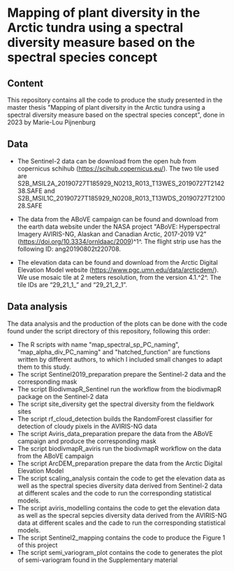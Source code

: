 # Mapping of plant diversity in the Arctic tundra using a spectral diversity measure based on the spectral species concept

## Content
This repository contains all the code to produce the study presented in the master thesis "Mapping of plant diversity in the Arctic tundra using a spectral diversity measure based on the spectral species concept", done in 2023 by Marie-Lou Pijnenburg

## Data
* The Sentinel-2 data can be download from the open hub from copernicus schihub (https://scihub.copernicus.eu/). The two tile used are S2B_MSIL2A_20190727T185929_N0213_R013_T13WES_20190727T214238.SAFE and S2B_MSIL1C_20190727T185929_N0208_R013_T13WDS_20190727T210028.SAFE

* The data from the ABoVE campaign can be found and download from the earth data website under the NASA project "ABoVE: Hyperspectral Imagery AVIRIS-NG, Alaskan and Canadian Arctic, 2017-2019 V2" (https://doi.org/10.3334/ornldaac/2009)^1^. The flight strip use has the following ID: ang20190802t220708.

* The elevation data can be found and download from the Arctic Digital Elevation Model website (https://www.pgc.umn.edu/data/arcticdem/). We use mosaic tile at 2 meters resolution, from the version 4.1.^2^. The tile IDs are “29_21_1_” and “29_21_2_1”. 


## Data analysis

The data analysis and the production of the plots can be done with the code found under the script directory of this repository, following this order:

* The R scripts with name "map_spectral_sp_PC_naming", "map_alpha_div_PC_naming" and "hatched_function" are functions written by different authors, to which I included small changes to adapt them to this study. 
* The script Sentinel2019_preparation prepare the Sentinel-2 data and the corresponding mask
* The script BiodivmapR_Sentinel run the workflow from the biodivmapR package on the Sentinel-2 data
* The script site_diversity get the spectral diversity from the fieldwork sites
* The script rf_cloud_detection builds the RandomForest classifier for detection of cloudy pixels in the AVIRIS-NG data
* The script Aviris_data_preparation prepare the data from the ABoVE campaign and produce the corresponding mask
* The script biodivmapR_aviris run the biodivmapR workflow on the data from the ABoVE campaign 
* The script ArcDEM_preparation prepare the data from the Arctic Digital Elevation Model
* The script scaling_analysis contain the code to get the elevation data as well as the spectral species diversity data derived from Sentinel-2 data at different scales and the code to run the corresponding statistical models. 
* The script aviris_modelling contains the code to get the elevation data as well as the specral sepcies diversity data derived from the AVIRIS-NG data at different scales and the cade to run the corresponding statistical models. 
* The script Sentinel2_mapping contains the code to produce the Figure 1 of this project
* The script semi_variogram_plot contains the code to generates the plot of semi-variogram found in the Supplementary material  







